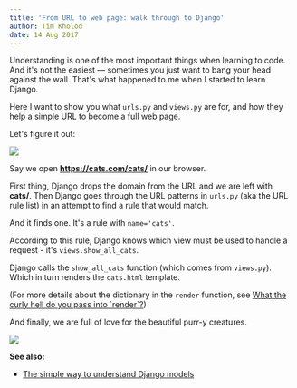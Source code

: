 ```yaml
---
title: 'From URL to web page: walk through to Django'
author: Tim Kholod
date: 14 Aug 2017
---
```


Understanding is one of the most important things when learning to code.
And it's not the easiest — sometimes you just want to bang your head against the wall.
That's what happened to me when I started to learn Django.

Here I want to show you what `urls.py` and `views.py` are for, and how they help a simple URL to become a full web page.

Let's figure it out:

![](/post-img/from_url_to_webpage/urls.png)

Say we open **https://cats.com/cats/** in our browser.

First thing, Django drops the domain from the URL and we are left with **cats/**.
Then Django goes through the URL patterns in `urls.py` (aka the URL rule list) in an attempt to find a rule that would match.

And it finds one.
It's a rule with `name='cats'`.

According to this rule, Django knows which view must be used to handle a request - it's `views.show_all_cats`.

Django calls the `show_all_cats` function (which comes from `views.py`).
Which in turn renders the `cats.html` template.

(For more details about the dictionary in the `render` function, see [What the curly hell do you pass into \`render\`?](/blog/models-relationships))

And finally, we are full of love for the beautiful purr-y creatures.

![](https://media.giphy.com/media/ExMGjbktr4phe/giphy.gif)

**See also:**

- [The simple way to understand Django models](/django-models/)

